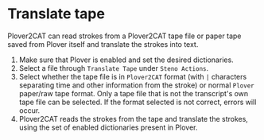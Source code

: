 # Translate tape

Plover2CAT can read strokes from a Plover2CAT tape file or paper tape saved from Plover itself and translate the strokes into text. 

1. Make sure that Plover is enabled and set the desired dictionaries.
2. Select a file through `Translate Tape` under `Steno Actions`.
3. Select whether the tape file is in `Plover2CAT` format (with `|` characters separating time and other information from the stroke) or normal `Plover` paper/raw tape format. Only a tape file that is not the transcript's own tape file can be selected. If the format selected is not correct, errors will occur.
4. Plover2CAT reads the strokes from the tape and translate the strokes, using the set of enabled dictionaries present in Plover. 


